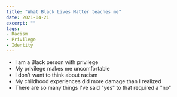 ```yaml
---
title: "What Black Lives Matter teaches me"
date: 2021-04-21
excerpt: ""
tags:
- Racism
- Privilege
- Identity
---
```

- I am a Black person with privilege
- My privilege makes me uncomfortable
- I don't want to think about racism
- My childhood experiences did more damage than I realized
- There are so many things I've said "yes" to that required a "no"

